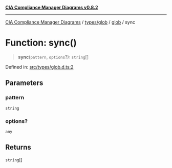 [**CIA Compliance Manager Diagrams v0.8.2**](../../../../README.md)

***

[CIA Compliance Manager Diagrams](../../../../modules.md) / [types/glob](../../README.md) / [glob](../README.md) / sync

# Function: sync()

> **sync**(`pattern`, `options`?): `string`[]

Defined in: [src/types/glob.d.ts:2](https://github.com/Hack23/cia-compliance-manager/blob/423c5d261c747ade8ca2550e176aa05168b5a31e/src/types/glob.d.ts#L2)

## Parameters

### pattern

`string`

### options?

`any`

## Returns

`string`[]
